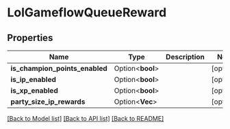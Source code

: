 # LolGameflowQueueReward

## Properties

Name | Type | Description | Notes
------------ | ------------- | ------------- | -------------
**is_champion_points_enabled** | Option<**bool**> |  | [optional]
**is_ip_enabled** | Option<**bool**> |  | [optional]
**is_xp_enabled** | Option<**bool**> |  | [optional]
**party_size_ip_rewards** | Option<**Vec<i32>**> |  | [optional]

[[Back to Model list]](../README.md#documentation-for-models) [[Back to API list]](../README.md#documentation-for-api-endpoints) [[Back to README]](../README.md)


